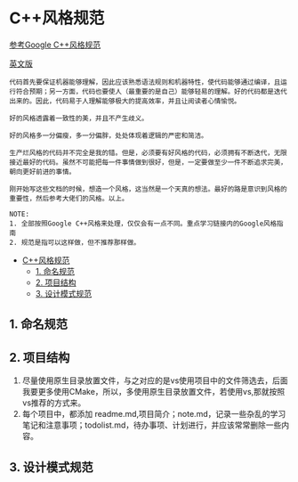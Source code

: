 
# C++风格规范
[参考Google C++风格规范](https://zh-google-styleguide.readthedocs.io/en/latest/google-cpp-styleguide/contents/)

[英文版](https://google.github.io/styleguide/cppguide.html)

    代码首先要保证机器能够理解，因此应该熟悉语法规则和机器特性，使代码能够通过编译，且运行符合预期；另一方面，代码也要使人（最重要的是自己）能够轻易的理解。好的代码都是迭代出来的。因此，代码易于人理解能够极大的提高效率，并且让阅读者心情愉悦。

    好的风格透露着一致性的美，并且不产生歧义。

    好的风格多一分偏瘦，多一分偏胖，处处体现着逻辑的严密和简洁。

    生产烂风格的代码并不完全是我的错。但是，必须要有好风格的代码，必须拥有不断迭代，无限接近最好的代码。虽然不可能把每一件事情做到很好，但是，一定要做至少一件不断追求完美，朝向更好前进的事情。

    刚开始写这些文档的时候，想造一个风格，这当然是一个天真的想法。最好的路是意识到风格的重要性，然后参考大佬们的风格。以上。

    NOTE:
    1. 全部按照Google C++风格来处理，仅仅会有一点不同。重点学习链接内的Google风格指南
    2. 规范是指可以这样做，但不推荐那样做。
    



- [C++风格规范](#c风格规范)
  - [1. 命名规范](#1-命名规范)
  - [2. 项目结构](#2-项目结构)
  - [3. 设计模式规范](#3-设计模式规范)
  
## 1. 命名规范

## 2. 项目结构

1. 尽量使用原生目录放置文件，与之对应的是vs使用项目中的文件筛选去，后面我要更多使用CMake，所以，多使用原生目录放置文件，若使用vs,那就按照vs推荐的方式来。
2. 每个项目中，都添加 readme.md,项目简介；note.md，记录一些杂乱的学习笔记和注意事项；todolist.md，待办事项、计划进行，并应该常常删除一些内容。

## 3. 设计模式规范











